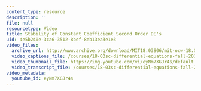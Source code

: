 ```yaml
---
content_type: resource
description: ''
file: null
resourcetype: Video
title: Stability of Constant Coefficient Second Order DE's
uid: 4e5b240e-3ca6-3512-8bef-8eb13ea3e1e3
video_files:
  archive_url: http://www.archive.org/download/MIT18.03S06/mit-ocw-18.03-lec12-07mar2003-220k_512kb.mp4
  video_captions_file: /courses/18-03sc-differential-equations-fall-2011/fcbb3cb8ff8154e2bbb468ead566c1c9_eyNm7XGJr4s.vtt
  video_thumbnail_file: https://img.youtube.com/vi/eyNm7XGJr4s/default.jpg
  video_transcript_file: /courses/18-03sc-differential-equations-fall-2011/79fadf82a0bcdfd3dad36233781b9670_eyNm7XGJr4s.pdf
video_metadata:
  youtube_id: eyNm7XGJr4s
---
```

